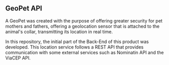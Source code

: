 ## GeoPet API

A GeoPet was created with the purpose of offering greater security for pet mothers and fathers, offering a geolocation sensor that is attached to the animal's collar, transmitting its location in real time.

In this repository, the initial part of the Back-End of this product was developed. This location service follows a REST API that provides communication with some external services such as Nominatin API and the ViaCEP API.
